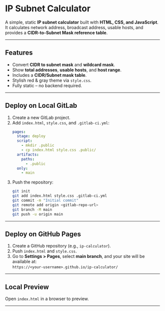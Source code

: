 # IP Subnet Calculator

A simple, static **IP subnet calculator** built with **HTML, CSS, and JavaScript**.  
It calculates network address, broadcast address, usable hosts, and provides a **CIDR-to-Subnet Mask reference table**.

---

## **Features**
- Convert **CIDR to subnet mask** and **wildcard mask**.
- Show **total addresses**, **usable hosts**, and **host range**.
- Includes a **CIDR/Subnet mask table**.
- Stylish red & gray theme via `style.css`.
- Fully static – no backend required.

---

## **Deploy on Local GitLab**
1. Create a new GitLab project.
2. Add `index.html`, `style.css`, and `.gitlab-ci.yml`:
   ```yaml
   pages:
     stage: deploy
     script:
       - mkdir .public
       - cp index.html style.css .public/
     artifacts:
       paths:
         - .public
     only:
       - main
   ```
3. Push the repository:
   ```bash
   git init
   git add index.html style.css .gitlab-ci.yml
   git commit -m "Initial commit"
   git remote add origin <gitlab-repo-url>
   git branch -M main
   git push -u origin main
   ```

---

## **Deploy on GitHub Pages**
1. Create a GitHub repository (e.g., `ip-calculator`).
2. Push `index.html` and `style.css`.
3. Go to **Settings > Pages**, select **main branch**, and your site will be available at:  
   `https://<your-username>.github.io/ip-calculator/`

---

## **Local Preview**
Open `index.html` in a browser to preview.

---
